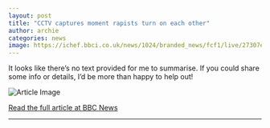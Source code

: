 ```yaml
---
layout: post
title: "CCTV captures moment rapists turn on each other"
author: archie
categories: news
image: https://ichef.bbci.co.uk/news/1024/branded_news/fcf1/live/27307e70-9ec9-11f0-b741-177e3e2c2fc7.jpg
---
```

It looks like there’s no text provided for me to summarise. If you could share some info or details, I’d be more than happy to help out!

![Article Image](https://ichef.bbci.co.uk/news/1024/branded_news/fcf1/live/27307e70-9ec9-11f0-b741-177e3e2c2fc7.jpg)

[Read the full article at BBC News](https://www.bbc.com/news/videos/cx27178y43po?at_medium=RSS&at_campaign=rss)

---
